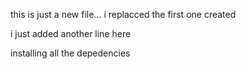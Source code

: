  this is just a new file...
 i replacced the first one created
 
 i just added another line here
 
 installing all the depedencies
 